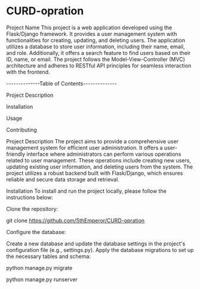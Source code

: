 # CURD-opration
Project Name
This project is a web application developed using the Flask/Django framework. It provides a user management system with functionalities for creating, updating, and deleting users. The application utilizes a database to store user information, including their name, email, and role. Additionally, it offers a search feature to find users based on their ID, name, or email. The project follows the Model-View-Controller (MVC) architecture and adheres to RESTful API principles for seamless interaction with the frontend.

 --------------Table of Contents--------------

Project Description

Installation

Usage

Contributing





Project Description
The project aims to provide a comprehensive user management system for efficient user administration. It offers a user-friendly interface where administrators can perform various operations related to user management. These operations include creating new users, updating existing user information, and deleting users from the system. The project utilizes a robust backend built with Flask/Django, which ensures reliable and secure data storage and retrieval.

Installation
To install and run the project locally, please follow the instructions below:

Clone the repository:

git clone https://github.com/5thEmperor/CURD-opration








Configure the database:

Create a new database and update the database settings in the project's configuration file (e.g., settings.py).
Apply the database migrations to set up the necessary tables and schema:



python manage.py migrate


python manage.py runserver




